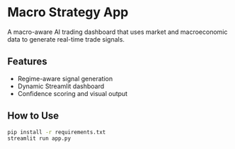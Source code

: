 # Macro Strategy App

A macro-aware AI trading dashboard that uses market and macroeconomic data to generate real-time trade signals.

## Features

- Regime-aware signal generation
- Dynamic Streamlit dashboard
- Confidence scoring and visual output

## How to Use

```bash
pip install -r requirements.txt
streamlit run app.py